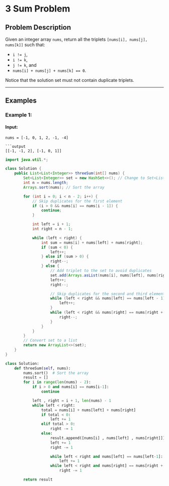 # 3 Sum Problem

## Problem Description

Given an integer array `nums`, return all the triplets `[nums[i], nums[j], nums[k]]` such that:

- `i != j`,
- `i != k`,
- `j != k`, and
- `nums[i] + nums[j] + nums[k] == 0`.

Notice that the solution set must not contain duplicate triplets.

---

## Examples

### Example 1:

#### Input:

````text
nums = [-1, 0, 1, 2, -1, -4]

```output
[[-1, -1, 2], [-1, 0, 1]]
````

```java
import java.util.*;

class Solution {
    public List<List<Integer>> threeSum(int[] nums) {
        Set<List<Integer>> set = new HashSet<>(); // Change to Set<List<Integer>>
        int n = nums.length;
        Arrays.sort(nums); // Sort the array

        for (int i = 0; i < n - 2; i++) {
            // Skip duplicates for the first element
            if (i > 0 && nums[i] == nums[i - 1]) {
                continue;
            }

            int left = i + 1;
            int right = n - 1;

            while (left < right) {
                int sum = nums[i] + nums[left] + nums[right];
                if (sum < 0) {
                    left++;
                } else if (sum > 0) {
                    right--;
                } else {
                    // Add triplet to the set to avoid duplicates
                    set.add(Arrays.asList(nums[i], nums[left], nums[right]));
                    left++;
                    right--;

                    // Skip duplicates for the second and third elements
                    while (left < right && nums[left] == nums[left - 1]) {
                        left++;
                    }
                    while (left < right && nums[right] == nums[right + 1]) {
                        right--;
                    }
                }
            }
        }
        // Convert set to a list
        return new ArrayList<>(set);
    }
}

```

```python
class Solution:
    def threeSum(self, nums):
        nums.sort()  # Sort the array
        result = []
        for i in range(len(nums) - 2):
            if i > 0 and nums[i] == nums[i-1]:
                continue

            left , right = i + 1, len(nums) - 1
            while left < right:
                total = nums[i] + nums[left] + nums[right]
                if total < 0:
                    left += 1
                elif total > 0:
                    right -= 1
                else:
                    result.append([nums[i] , nums[left] , nums[right]])
                    left += 1
                    right -= 1

                    while left < right and nums[left] == nums[left-1]:
                        left += 1
                    while left < right and nums[right] == nums[right + 1]:
                        right -= 1

        return result
```
